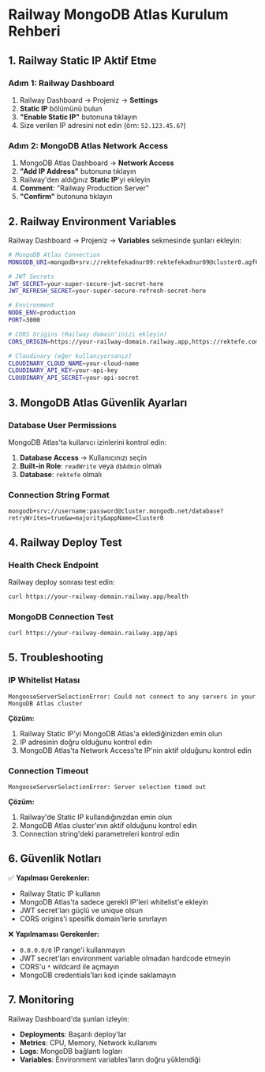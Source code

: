 # Railway MongoDB Atlas Kurulum Rehberi

## 1. Railway Static IP Aktif Etme

### Adım 1: Railway Dashboard
1. Railway Dashboard → Projeniz → **Settings**
2. **Static IP** bölümünü bulun
3. **"Enable Static IP"** butonuna tıklayın
4. Size verilen IP adresini not edin (örn: `52.123.45.67`)

### Adım 2: MongoDB Atlas Network Access
1. MongoDB Atlas Dashboard → **Network Access**
2. **"Add IP Address"** butonuna tıklayın
3. Railway'den aldığınız **Static IP**'yi ekleyin
4. **Comment**: "Railway Production Server"
5. **"Confirm"** butonuna tıklayın

## 2. Railway Environment Variables

Railway Dashboard → Projeniz → **Variables** sekmesinde şunları ekleyin:

```bash
# MongoDB Atlas Connection
MONGODB_URI=mongodb+srv://rektefekadnur09:rektefekadnur09@cluster0.agf6m9t.mongodb.net/rektefe?retryWrites=true&w=majority&appName=Cluster0

# JWT Secrets
JWT_SECRET=your-super-secure-jwt-secret-here
JWT_REFRESH_SECRET=your-super-secure-refresh-secret-here

# Environment
NODE_ENV=production
PORT=3000

# CORS Origins (Railway domain'inizi ekleyin)
CORS_ORIGIN=https://your-railway-domain.railway.app,https://rektefe.com,https://app.rektefe.com

# Cloudinary (eğer kullanıyorsanız)
CLOUDINARY_CLOUD_NAME=your-cloud-name
CLOUDINARY_API_KEY=your-api-key
CLOUDINARY_API_SECRET=your-api-secret
```

## 3. MongoDB Atlas Güvenlik Ayarları

### Database User Permissions
MongoDB Atlas'ta kullanıcı izinlerini kontrol edin:
1. **Database Access** → Kullanıcınızı seçin
2. **Built-in Role**: `readWrite` veya `dbAdmin` olmalı
3. **Database**: `rektefe` olmalı

### Connection String Format
```
mongodb+srv://username:password@cluster.mongodb.net/database?retryWrites=true&w=majority&appName=Cluster0
```

## 4. Railway Deploy Test

### Health Check Endpoint
Railway deploy sonrası test edin:
```bash
curl https://your-railway-domain.railway.app/health
```

### MongoDB Connection Test
```bash
curl https://your-railway-domain.railway.app/api
```

## 5. Troubleshooting

### IP Whitelist Hatası
```
MongooseServerSelectionError: Could not connect to any servers in your MongoDB Atlas cluster
```

**Çözüm:**
1. Railway Static IP'yi MongoDB Atlas'a eklediğinizden emin olun
2. IP adresinin doğru olduğunu kontrol edin
3. MongoDB Atlas'ta Network Access'te IP'nin aktif olduğunu kontrol edin

### Connection Timeout
```
MongooseServerSelectionError: Server selection timed out
```

**Çözüm:**
1. Railway'de Static IP kullandığınızdan emin olun
2. MongoDB Atlas cluster'ının aktif olduğunu kontrol edin
3. Connection string'deki parametreleri kontrol edin

## 6. Güvenlik Notları

✅ **Yapılması Gerekenler:**
- Railway Static IP kullanın
- MongoDB Atlas'ta sadece gerekli IP'leri whitelist'e ekleyin
- JWT secret'ları güçlü ve unique olsun
- CORS origins'i spesifik domain'lerle sınırlayın

❌ **Yapılmaması Gerekenler:**
- `0.0.0.0/0` IP range'i kullanmayın
- JWT secret'ları environment variable olmadan hardcode etmeyin
- CORS'u `*` wildcard ile açmayın
- MongoDB credentials'ları kod içinde saklamayın

## 7. Monitoring

Railway Dashboard'da şunları izleyin:
- **Deployments**: Başarılı deploy'lar
- **Metrics**: CPU, Memory, Network kullanımı
- **Logs**: MongoDB bağlantı logları
- **Variables**: Environment variables'ların doğru yüklendiği
